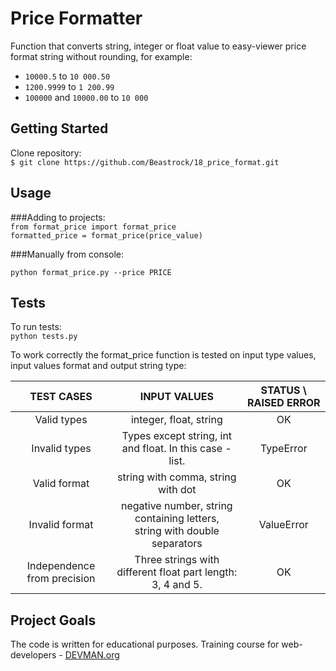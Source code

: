 # Price Formatter

Function that converts string, integer or float value  to easy-viewer price format string without rounding, for example:  

+ `10000.5` to `10 000.50`  
+ `1200.9999` to `1 200.99`
+ `100000` and `10000.00` to `10 000`
 
## Getting Started  

Clone repository:   
`$ git clone https://github.com/Beastrock/18_price_format.git`    

## Usage
###Adding to projects:  
`from format_price import format_price`  
`formatted_price = format_price(price_value)`   

###Manually from console:
 
`python format_price.py --price PRICE`   


## Tests  

To run tests:  
`python tests.py`

To work correctly the format_price function is tested on input type values, input  values format and output string type:  

|      TEST CASES      	|                                   INPUT VALUES                                   	| STATUS \ RAISED ERROR |
|:--------------------:	|:--------------------------------------------------------------------------------:	|:---------------------:|
|   Valid types  	|                              integer, float, string                            	  	| OK                    |
|  Invalid types 	|             Types except string, int and float. In this case - list.            	 	| TypeError             |
|  Valid format  	|                        string with comma, string with dot                       	 	| OK                    |
| Invalid format 	| negative number, string containing letters,</br> string with double separators  		| ValueError            |
| Independence from precision   	|   Three strings with different float part length: 3, 4 and 5.         | OK                    |  


## Project Goals

The code is written for educational purposes. Training course for web-developers - [DEVMAN.org](https://devman.org)